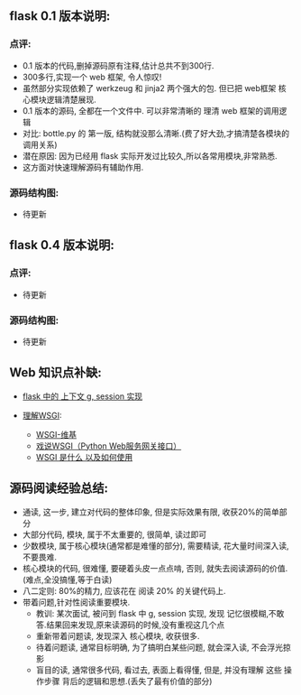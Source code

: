
## flask 0.1 版本说明:

### 点评:

- 0.1 版本的代码,删掉源码原有注释,估计总共不到300行.
- 300多行,实现一个 web 框架, 令人惊叹!
- 虽然部分实现依赖了 werkzeug 和 jinja2 两个强大的包. 但已把 web框架 核心模块逻辑清楚展现.
- 0.1 版本的源码, 全都在一个文件中. 可以非常清晰的 理清 web 框架的调用逻辑
- 对比: bottle.py 的 第一版, 结构就没那么清晰.(费了好大劲,才搞清楚各模块的调用关系)
- 潜在原因: 因为已经用 flask 实际开发过比较久,所以各常用模块,非常熟悉.
- 这方面对快速理解源码有辅助作用.

### 源码结构图:

- 待更新


## flask 0.4 版本说明:

### 点评:

- 待更新


### 源码结构图:

- 待更新



## Web 知识点补缺:

- [flask 中的 上下文 g, session 实现]()

- [理解WSGI]():
    - [WSGI-维基](https://zh.wikipedia.org/wiki/Web%E6%9C%8D%E5%8A%A1%E5%99%A8%E7%BD%91%E5%85%B3%E6%8E%A5%E5%8F%A3)
    - [戏说WSGI（Python Web服务网关接口）](http://www.cnblogs.com/holbrook/archive/2012/02/25/2357337.html)
    - [WSGI 是什么 以及如何使用](http://zsl-oo7.blog.163.com/blog/static/353297032013111510441430/)


## 源码阅读经验总结:

- 通读, 这一步, 建立对代码的整体印象, 但是实际效果有限, 收获20%的简单部分
- 大部分代码, 模块, 属于不太重要的, 很简单, 读过即可
- 少数模块, 属于核心模块(通常都是难懂的部分), 需要精读, 花大量时间深入读, 不要畏难.
- 核心模块的代码, 很难懂, 要硬着头皮一点点啃, 否则, 就失去阅读源码的价值. (难点,全没搞懂,等于白读)
- 八二定则: 80%的精力, 应该花在 阅读 20% 的关键代码上.
- 带着问题,针对性阅读重要模块.
    - 教训: 某次面试, 被问到 flask 中 g, session 实现, 发现 记忆很模糊,不敢答.结果回来发现,原来读源码的时候,没有重视这几个点
    - 重新带着问题读, 发现深入 核心模块, 收获很多.
    - 待着问题读, 通常目标明确, 为了搞明白某些问题, 就会深入读, 不会浮光掠影
    - 盲目的读, 通常很多代码, 看过去, 表面上看得懂, 但是, 并没有理解 这些 操作步骤 背后的逻辑和思想.(丢失了最有价值的部分)
